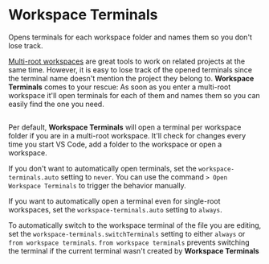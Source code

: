 # Workspace Terminals

Opens terminals for each workspace folder and names them so you don't lose track.

[Multi-root workspaces](https://code.visualstudio.com/docs/editor/multi-root-workspaces) are great tools to work on related projects at the same time. However, it is easy to lose track of the opened terminals since the terminal name doesn't mention the project they belong to. **Workspace Terminals** comes to your rescue: As soon as you enter a multi-root workspace it'll open terminals for each of them and names them so you can easily find the one you need.

## 

Per default, **Workspace Terminals** will open a terminal per workspace folder if you are in a multi-root workspace. It'll check for changes every time you start VS Code, add a folder to the workspace or open a workspace.

If you don't want to automatically open terminals, set the `workspace-terminals.auto` setting to `never`. You can use the command `> Open Workspace Terminals` to trigger the behavior manually.

If you want to automatically open a terminal even for single-root workspaces, set the `workspace-terminals.auto` setting to `always`.

To automatically switch to the workspace terminal of the file you are editing, set the `workspace-terminals.switchTerminals` setting to either `always` or `from workspace terminals`. `from workspace terminals` prevents switching the terminal if the current terminal wasn't created by **Workspace Terminals**
